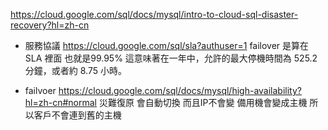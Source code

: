 https://cloud.google.com/sql/docs/mysql/intro-to-cloud-sql-disaster-recovery?hl=zh-cn


* 服務協議
https://cloud.google.com/sql/sla?authuser=1
failover 是算在 SLA 裡面 也就是99.95% 
這意味著在一年中，允許的最大停機時間為 525.2 分鐘，或者約 8.75 小時。


* failvoer
https://cloud.google.com/sql/docs/mysql/high-availability?hl=zh-cn#normal
災難復原 會自動切換 而且IP不會變 備用機會變成主機 所以客戶不會連到舊的主機

